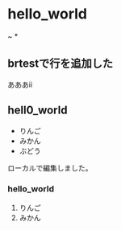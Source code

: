 # hello_world
~
*
## brtestで行を追加した
あああii
## hell0_world

- りんご
- みかん
- ぶどう

ローカルで編集しました。

### hello_world

1. りんご
2. みかん
